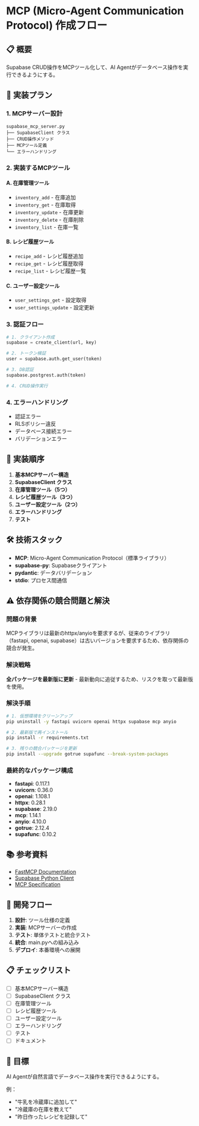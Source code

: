 # MCP (Micro-Agent Communication Protocol) 作成フロー

## 📋 概要

Supabase CRUD操作をMCPツール化して、AI Agentがデータベース操作を実行できるようにする。

## 🚀 実装プラン

### 1. MCPサーバー設計

```
supabase_mcp_server.py
├── SupabaseClient クラス
├── CRUD操作メソッド
├── MCPツール定義
└── エラーハンドリング
```

### 2. 実装するMCPツール

#### A. 在庫管理ツール
- `inventory_add` - 在庫追加
- `inventory_get` - 在庫取得
- `inventory_update` - 在庫更新
- `inventory_delete` - 在庫削除
- `inventory_list` - 在庫一覧

#### B. レシピ履歴ツール
- `recipe_add` - レシピ履歴追加
- `recipe_get` - レシピ履歴取得
- `recipe_list` - レシピ履歴一覧

#### C. ユーザー設定ツール
- `user_settings_get` - 設定取得
- `user_settings_update` - 設定更新

### 3. 認証フロー

```python
# 1. クライアント作成
supabase = create_client(url, key)

# 2. トークン検証
user = supabase.auth.get_user(token)

# 3. DB認証
supabase.postgrest.auth(token)

# 4. CRUD操作実行
```

### 4. エラーハンドリング

- 認証エラー
- RLSポリシー違反
- データベース接続エラー
- バリデーションエラー

## 📝 実装順序

1. **基本MCPサーバー構造**
2. **SupabaseClient クラス**
3. **在庫管理ツール（5つ）**
4. **レシピ履歴ツール（3つ）**
5. **ユーザー設定ツール（2つ）**
6. **エラーハンドリング**
7. **テスト**

## 🛠️ 技術スタック

- **MCP**: Micro-Agent Communication Protocol（標準ライブラリ）
- **supabase-py**: Supabaseクライアント
- **pydantic**: データバリデーション
- **stdio**: プロセス間通信

## ⚠️ 依存関係の競合問題と解決

### 問題の背景
MCPライブラリは最新のhttpx/anyioを要求するが、従来のライブラリ（fastapi, openai, supabase）は古いバージョンを要求するため、依存関係の競合が発生。

### 解決戦略
**全パッケージを最新版に更新** - 最新動向に追従するため、リスクを取って最新版を使用。

### 解決手順
```bash
# 1. 仮想環境をクリーンアップ
pip uninstall -y fastapi uvicorn openai httpx supabase mcp anyio

# 2. 最新版で再インストール
pip install -r requirements.txt

# 3. 残りの競合パッケージを更新
pip install --upgrade gotrue supafunc --break-system-packages
```

### 最終的なパッケージ構成
- **fastapi**: 0.117.1
- **uvicorn**: 0.36.0
- **openai**: 1.108.1
- **httpx**: 0.28.1
- **supabase**: 2.19.0
- **mcp**: 1.14.1
- **anyio**: 4.10.0
- **gotrue**: 2.12.4
- **supafunc**: 0.10.2

## 📚 参考資料

- [FastMCP Documentation](https://github.com/pydantic/fastmcp)
- [Supabase Python Client](https://supabase.com/docs/reference/python)
- [MCP Specification](https://modelcontextprotocol.io/)

## 🔄 開発フロー

1. **設計**: ツール仕様の定義
2. **実装**: MCPサーバーの作成
3. **テスト**: 単体テストと統合テスト
4. **統合**: main.pyへの組み込み
5. **デプロイ**: 本番環境への展開

## 📋 チェックリスト

- [ ] 基本MCPサーバー構造
- [ ] SupabaseClient クラス
- [ ] 在庫管理ツール
- [ ] レシピ履歴ツール
- [ ] ユーザー設定ツール
- [ ] エラーハンドリング
- [ ] テスト
- [ ] ドキュメント

## 🎯 目標

AI Agentが自然言語でデータベース操作を実行できるようにする。

例：
- "牛乳を冷蔵庫に追加して"
- "冷蔵庫の在庫を教えて"
- "昨日作ったレシピを記録して"
